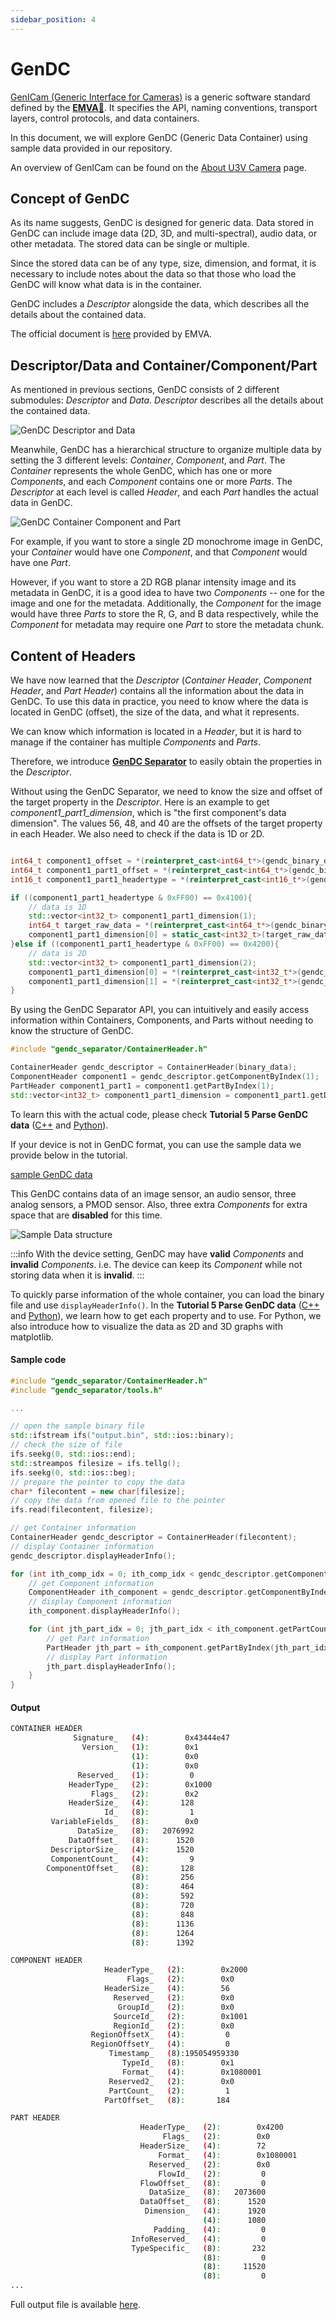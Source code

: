 ```yaml
---
sidebar_position: 4
---
```


# GenDC

[GenICam (Generic Interface for Cameras)](https://www.emva.org/standards-technology/genicam/)  is a generic software standard defined by the [**EMVA**&#128279;](https://www.emva.org/). It specifies the API, naming conventions, transport layers, control protocols, and data containers.

In this document, we will explore GenDC (Generic Data Container) using sample data provided in our repository.

An overview of GenICam can be found on the [About U3V Camera](camera) page.

## Concept of GenDC

As its name suggests, GenDC is designed for generic data. Data stored in GenDC can include image data (2D, 3D, and multi-spectral), audio data, or other metadata. The stored data can be single or multiple.

Since the stored data can be of any type, size, dimension, and format, it is necessary to include notes about the data so that those who load the GenDC will know what data is in the container.

GenDC includes a *Descriptor* alongside the data, which describes all the details about the contained data.

The official document is [here](https://www.emva.org/wp-content/uploads/GenICam_GenDC_v1_1.pdf) provided by EMVA.

## Descriptor/Data and Container/Component/Part

As mentioned in previous sections, GenDC consists of 2 different submodules: *Descriptor* and *Data*. *Descriptor* describes all the details about the contained data.

![GenDC Descriptor and Data](./img/gendc_descriptor_and_data.png)

Meanwhile, GenDC has a hierarchical structure to organize multiple data by setting the 3 different levels: *Container*, *Component*, and *Part*. The *Container* represents the whole GenDC, which has one or more *Components*, and each *Component* contains one or more *Parts*. The *Descriptor* at each level is called *Header*, and each *Part* handles the actual data in GenDC.

![GenDC Container Component and Part](./img/gendc_structure.png)

For example, if you want to store a single 2D monochrome image in GenDC, your *Container* would have one *Component*, and that *Component* would have one *Part*.

However, if you want to store a 2D RGB planar intensity image and its metadata in GenDC, it is a good idea to have two *Components* -- one for the image and one for the metadata. Additionally, the *Component* for the image would have three *Parts* to store the R, G, and B data respectively, while the *Component* for metadata may require one *Part* to store the metadata chunk.

## Content of Headers

We have now learned that the *Descriptor* (*Container Header*, *Component Header*, and *Part Header*) contains all the information about the data in GenDC. To use this data in practice, you need to know where the data is located in GenDC (offset), the size of the data, and what it represents.

We can know which information is located in a *Header*, but it is hard to manage if the container has multiple *Components* and *Parts*.

Therefore, we introduce [**GenDC Separator**](https://github.com/Sensing-Dev/GenDC) to easily obtain the properties in the *Descriptor*.

Without using the GenDC Separator, we need to know the size and offset of the target property in the *Descriptor*. Here is an example to get *component1_part1_dimension*, which is "the first component's data dimension". The values 56, 48, and 40 are the offsets of the target property in each Header. We also need to check if the data is 1D or 2D.

```cpp

int64_t component1_offset = *(reinterpret_cast<int64_t*>(gendc_binary_data + 56));
int64_t component1_part1_offset = *(reinterpret_cast<int64_t*>(gendc_binary_data + component1_offset + 48));
int16_t component1_part1_headertype = *(reinterpret_cast<int16_t*>(gendc_binary_data + component1_part1_offset));

if ((component1_part1_headertype & 0xFF00) == 0x4100){
    // data is 1D
    std::vector<int32_t> component1_part1_dimension(1);
    int64_t target_raw_data = *(reinterpret_cast<int64_t*>(gendc_binary_data + component1_part1_offset + 40));
    component1_part1_dimension[0] = static_cast<int32_t>(target_raw_data);
}else if ((component1_part1_headertype & 0xFF00) == 0x4200){
    // data is 2D
    std::vector<int32_t> component1_part1_dimension(2);
    component1_part1_dimension[0] = *(reinterpret_cast<int32_t*>(gendc_binary_data + component1_part1_offset + 40));
    component1_part1_dimension[1] = *(reinterpret_cast<int32_t*>(gendc_binary_data + component1_part1_offset + 44));
}
```

By using the GenDC Separator API, you can intuitively and easily access information within Containers, Components, and Parts without needing to know the structure of GenDC.

```cpp
#include "gendc_separator/ContainerHeader.h"

ContainerHeader gendc_descriptor = ContainerHeader(binary_data);
ComponentHeader component1 = gendc_descriptor.getComponentByIndex(1);
PartHeader component1_part1 = component1.getPartByIndex(1);
std::vector<int32_t> component1_part1_dimension = component1_part1.getDimension();
```

To learn this with the actual code, please check **Tutorial 5 Parse GenDC data** ([C++](./../tutorials/cpp/parse-gendc) and [Python](./../tutorials/python/parse-gendc)).

If your device is not in GenDC format, you can use the sample data we provide below in the tutorial.

<!-- import '/src/css/home.css'; -->

<div class="jsx-section">
<div class="board">
<a class="card" href={"https://github.com/Sensing-Dev/GenDC/tree/main/test/generated_stub"}>sample GenDC data</a>
</div></div>

This GenDC contains data of an image sensor, an audio sensor, three analog sensors, a PMOD sensor. Also, three extra *Components* for extra space that are **disabled** for this time.

![Sample Data structure](./img/sample_data_structure.png)

:::info
With the device setting, GenDC may have **valid** *Components* and **invalid** *Components*. i.e. The device can keep its *Component* while not storing data when it is **invalid**.
:::

To quickly parse information of the whole container, you can load the binary file and use `displayHeaderInfo()`. In the **Tutorial 5 Parse GenDC data** ([C++](./../tutorials/cpp/parse-gendc) and [Python](./../tutorials/python/parse-gendc)), we learn how to get each property and to use. For Python, we also introduce how to visualize the data as 2D and 3D graphs with matplotlib.

#### Sample code

```cpp
#include "gendc_separator/ContainerHeader.h"
#include "gendc_separator/tools.h"

...

// open the sample binary file
std::ifstream ifs("output.bin", std::ios::binary);
// check the size of file
ifs.seekg(0, std::ios::end);
std::streampos filesize = ifs.tellg();
ifs.seekg(0, std::ios::beg);
// prepare the pointer to copy the data
char* filecontent = new char[filesize];
// copy the data from opened file to the pointer
ifs.read(filecontent, filesize);

// get Container information
ContainerHeader gendc_descriptor = ContainerHeader(filecontent);
// display Container information
gendc_descriptor.displayHeaderInfo();

for (int ith_comp_idx = 0; ith_comp_idx < gendc_descriptor.getComponentCount(); ith_comp_idx++){
    // get Component information
    ComponentHeader ith_component = gendc_descriptor.getComponentByIndex(ith_comp_idx);
    // display Component information
    ith_component.displayHeaderInfo();

    for (int jth_part_idx = 0; jth_part_idx < ith_component.getPartCount(); jth_part_idx++){
        // get Part information
        PartHeader jth_part = ith_component.getPartByIndex(jth_part_idx);
        // display Part information
        jth_part.displayHeaderInfo();
    }
}
```

#### Output

```bash
CONTAINER HEADER
              Signature_   (4):        0x43444e47
                Version_   (1):        0x1
                           (1):        0x0
                           (1):        0x0
               Reserved_   (1):         0
             HeaderType_   (2):        0x1000
                  Flags_   (2):        0x2
             HeaderSize_   (4):       128
                     Id_   (8):         1
         VariableFields_   (8):        0x0
               DataSize_   (8):   2076992
             DataOffset_   (8):      1520
         DescriptorSize_   (4):      1520
         ComponentCount_   (4):         9
        ComponentOffset_   (8):       128
                           (8):       256
                           (8):       464
                           (8):       592
                           (8):       720
                           (8):       848
                           (8):      1136
                           (8):      1264
                           (8):      1392

COMPONENT HEADER
                     HeaderType_   (2):        0x2000
                          Flags_   (2):        0x0
                     HeaderSize_   (4):        56
                       Reserved_   (2):        0x0
                        GroupId_   (2):        0x0
                       SourceId_   (2):        0x1001
                       RegionId_   (2):        0x0
                  RegionOffsetX_   (4):         0
                  RegionOffsetY_   (4):         0
                      Timestamp_   (8):195054959330
                         TypeId_   (8):        0x1
                         Format_   (4):        0x1080001
                      Reserved2_   (2):        0x0
                      PartCount_   (2):         1
                     PartOffset_   (8):       184

PART HEADER
                             HeaderType_   (2):        0x4200
                                  Flags_   (2):        0x0
                             HeaderSize_   (4):        72
                                 Format_   (4):        0x1080001
                               Reserved_   (2):        0x0
                                 FlowId_   (2):         0
                             FlowOffset_   (8):         0
                               DataSize_   (8):   2073600
                             DataOffset_   (8):      1520
                              Dimension_   (4):      1920
                                           (4):      1080
                                Padding_   (4):         0
                           InfoReserved_   (4):         0
                           TypeSpecific_   (8):       232
                                           (8):         0
                                           (8):     11520
                                           (8):         0
...
```

Full output file is available [here](https://github.com/Sensing-Dev/GenDC/blob/main/test/generated_stub/content.txt).